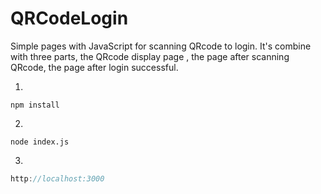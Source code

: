 # QRCodeLogin
Simple pages with JavaScript for scanning QRcode to login. It's combine with three parts, the QRcode display page , the page after scanning QRcode, the page after login successful.

1. 
```
npm install
```
2. 
```
node index.js
```
3. 
```js
http://localhost:3000
```
